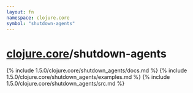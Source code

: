 ```yaml
---
layout: fn
namespace: clojure.core
symbol: "shutdown-agents"
---
```


# [clojure.core](../)/shutdown-agents

{% include 1.5.0/clojure.core/shutdown_agents/docs.md %}
{% include 1.5.0/clojure.core/shutdown_agents/examples.md %}
{% include 1.5.0/clojure.core/shutdown_agents/src.md %}

